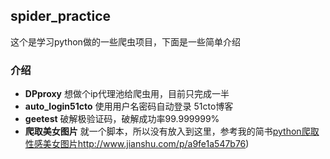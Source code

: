 ## spider_practice
   这个是学习python做的一些爬虫项目，下面是一些简单介绍
   
### 介绍
  - **DPproxy** 想做个ip代理池给爬虫用，目前只完成一半
  - **auto_login51cto**  使用用户名密码自动登录 51cto博客
  - **geetest**  破解极验证码，破解成功率99.999999%
  - **爬取美女图片**  就一个脚本，所以没有放入到这里，参考我的简书[python爬取性感美女图片]()http://www.jianshu.com/p/a9fe1a547b76)